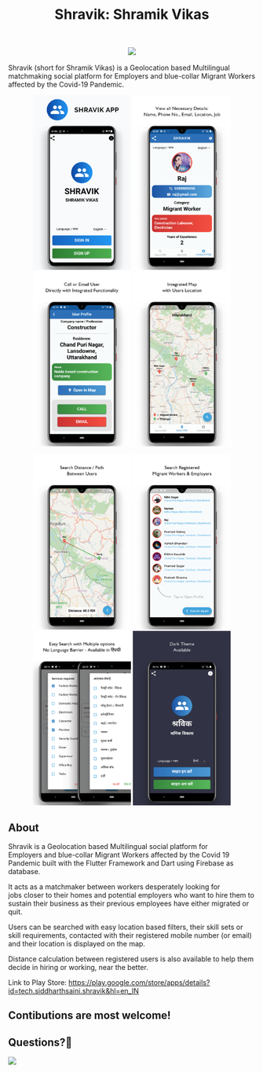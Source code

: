 <h1 align="center"> Shravik: Shramik Vikas </h1> <br>
  <p align="center"><a href="https://play.google.com/store/apps/details?id=tech.siddharthsaini.shravik"><img src="https://play.google.com/intl/en_us/badges/static/images/badges/en_badge_web_generic.png" width="280"></a></p>
Shravik (short for Shramik Vikas) is a Geolocation based Multilingual matchmaking social platform for Employers and blue-collar Migrant Workers affected by the Covid-19 Pandemic.

<p><height="50"></p>
<p align="center">
  <a>
    <img alt="Shravik-ShramikVikas" title="Shravik-ShramikVikas" src="https://raw.githubusercontent.com/siddharthsaini/Shravik-ShramikVikas/master/Images/1.png" width="200">
  </a>
  <a>
    <img alt="Shravik-ShramikVikas" title="Shravik-ShramikVikas" src="https://raw.githubusercontent.com/siddharthsaini/Shravik-ShramikVikas/master/Images/2.png" width="200">
  </a>
  <a>
    <img alt="Shravik-ShramikVikas" title="Shravik-ShramikVikas" src="https://raw.githubusercontent.com/siddharthsaini/Shravik-ShramikVikas/master/Images/3.png" width="200">
  </a>
  <a>
    <img alt="Shravik-ShramikVikas" title="Shravik-ShramikVikas" src="https://raw.githubusercontent.com/siddharthsaini/Shravik-ShramikVikas/master/Images/4.png" width="200">
  </a>
</p>
<p align="center">
  <a>
    <img alt="Shravik-ShramikVikas" title="Shravik-ShramikVikas" src="https://raw.githubusercontent.com/siddharthsaini/Shravik-ShramikVikas/master/Images/5.png" width="200">
  </a>
  <a>
    <img alt="Shravik-ShramikVikas" title="Shravik-ShramikVikas" src="https://raw.githubusercontent.com/siddharthsaini/Shravik-ShramikVikas/master/Images/6.png" width="200">
  </a>
  <a>
    <img alt="Shravik-ShramikVikas" title="Shravik-ShramikVikas" src="https://raw.githubusercontent.com/siddharthsaini/Shravik-ShramikVikas/master/Images/7.png" width="200">
  </a>
  <a>
    <img alt="Shravik-ShramikVikas" title="Shravik-ShramikVikas" src="https://raw.githubusercontent.com/siddharthsaini/Shravik-ShramikVikas/master/Images/8.png" width="200">
  </a>
</p>

## About
Shravik is a Geolocation based Multilingual social platform for Employers and blue-collar Migrant Workers affected by the Covid 19 Pandemic built with the Flutter Framework and Dart using Firebase as database. 

It acts as a matchmaker between workers desperately looking for jobs closer to their homes and potential employers who want to hire them to sustain their business as their previous employees have either migrated or quit. 

Users can be searched with easy location based filters, their skill sets or skill requirements, contacted with their registered mobile number (or email) and their location is displayed on the map. 

Distance calculation between registered users is also available to help them decide in hiring or working, near the better.

Link to Play Store: https://play.google.com/store/apps/details?id=tech.siddharthsaini.shravik&hl=en_IN

## Contibutions are most welcome!

## Questions?🤔
<a href="https://www.linkedin.com/in/sidxharth"><img src="https://user-images.githubusercontent.com/35039342/55471530-94b34280-5627-11e9-8c0e-6fe86a8406d6.png" width="60"></a>
